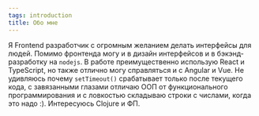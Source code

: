 ```yaml
---
tags: introduction
title: Обо мне
---
```


Я Frontend разработчик c огромным желанием делать интерфейсы для людей. Помимо фронтенда могу и в дизайн интерфейсов и в бэкэнд-разработку на `nodejs`. В работе преимущественно использую React и TypeScript, но также отлично могу справляться и с Angular и Vue. Не удивляюсь почему `setTimeout()` срабатывает только после текущего кода, с завязанными глазами отличаю ООП от функционального программирования и с ловкостью складываю строки с числами, когда это надо :). Интересуюсь Clojure и ФП.
